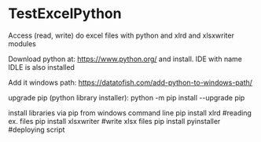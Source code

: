 # TestExcelPython
Access (read, write) do excel files with python and xlrd and xlsxwriter modules


Download python at: https://www.python.org/ and install.
IDE with name IDLE is also installed

Add it windows path: https://datatofish.com/add-python-to-windows-path/

upgrade pip (python library installer): python -m pip install --upgrade pip

install libraries via pip from windows command line
 pip install xlrd         #reading ex. files
 pip install xlsxwriter   #write xlsx files
 pip install pyinstaller  #deploying script 
 
 

